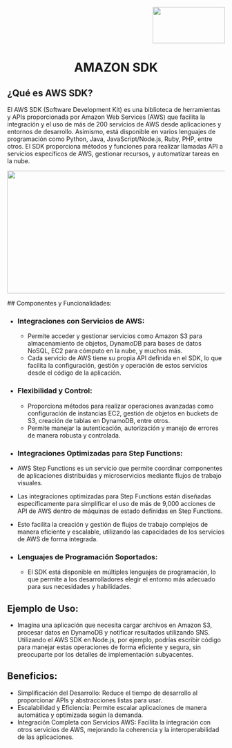 <p align="right">
  <img src="https://github.com/Marlith08/AWS_Project_Template/assets/150297300/387f6cab-83d1-4de9-ba74-52d8b0841334" width=167" height="84">
</p>

# <p align="center">AMAZON SDK </p>

## ¿Qué es AWS SDK?
<p align="justify"></p>
El AWS SDK (Software Development Kit) es una biblioteca de herramientas y APIs proporcionada por Amazon Web Services (AWS) que facilita la integración y el uso de más de 200 servicios de AWS desde aplicaciones y entornos de desarrollo. Asimismo, está disponible en varios lenguajes de programación como Python, Java, JavaScript/Node.js, Ruby, PHP, entre otros. El SDK proporciona métodos y funciones para realizar llamadas API a servicios específicos de AWS, gestionar recursos, y automatizar tareas en la nube.

<p align="center">
  <img src="https://github.com/Marlith08/AWS_Project_Template/assets/136536376/43cf6afb-1b5a-426d-962d-d04da244b0ad" width=567" height="284">
</p>
## Componentes y Funcionalidades:

  - ### Integraciones con Servicios de AWS:
    *  Permite acceder y gestionar servicios como Amazon S3 para almacenamiento de objetos, DynamoDB para bases de datos NoSQL, EC2 para cómputo en la nube, y muchos más.
    *  Cada servicio de AWS tiene su propia API definida en el SDK, lo que facilita la configuración, gestión y operación de estos servicios desde el código de la aplicación.
  - ### Flexibilidad y Control:
    *  Proporciona métodos para realizar operaciones avanzadas como configuración de instancias EC2, gestión de objetos en buckets de S3, creación de tablas en DynamoDB, entre otros.
    *  Permite manejar la autenticación, autorización y manejo de errores de manera robusta y controlada.
  -   ### Integraciones Optimizadas para Step Functions:
    
  -  AWS Step Functions es un servicio que permite coordinar componentes de aplicaciones distribuidas y microservicios mediante flujos de trabajo visuales.
  -  Las integraciones optimizadas para Step Functions están diseñadas específicamente para simplificar el uso de más de 9,000 acciones de API de AWS dentro de máquinas de estado definidas en Step Functions.
  -  Esto facilita la creación y gestión de flujos de trabajo complejos de manera eficiente y escalable, utilizando las capacidades de los servicios de AWS de forma integrada.
  - ### Lenguajes de Programación Soportados:
    *  El SDK está disponible en múltiples lenguajes de programación, lo que permite a los desarrolladores elegir el entorno más adecuado para sus necesidades y habilidades.

## Ejemplo de Uso:
  *  Imagina una aplicación que necesita cargar archivos en Amazon S3, procesar datos en DynamoDB y notificar resultados utilizando SNS. Utilizando el AWS SDK en Node.js, por ejemplo, podrías escribir código para manejar estas operaciones de forma eficiente y segura, sin preocuparte por los detalles de implementación subyacentes.

## Beneficios:
  *  Simplificación del Desarrollo: Reduce el tiempo de desarrollo al proporcionar APIs y abstracciones listas para usar.
  *  Escalabilidad y Eficiencia: Permite escalar aplicaciones de manera automática y optimizada según la demanda.
  *  Integración Completa con Servicios AWS: Facilita la integración con otros servicios de AWS, mejorando la coherencia y la interoperabilidad de las aplicaciones.
